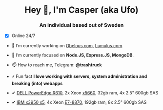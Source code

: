 
<h1 align="center">Hey 👋, I'm Casper (aka Ufo)</h1>
<h3 align="center">An individual based out of Sweden</h3>

 - [x] Online 24/7

- 🔭 I’m currently working on [Obelous.com](https://Obelous.com), [Lumulus.com](https://github.com/Lumulus).

- 🌱 I’m currently focused on  **Node.JS, Express.JS, MongoDB**.

- 📫 How to reach me, Telegram: **@trashtruck**
 
- ⚡ Fun fact **I love working with servers, system administration and breaking (into) webapps**

- ✔ [DELL PowerEdge R610](https://i.dell.com/sites/csdocuments/Shared-Content_data-Sheets_Documents/en/R610-SpecSheet.pdf), 2x Xeon [x5660](https://ark.intel.com/content/www/us/en/ark/products/47921/intel-xeon-processor-x5660-12m-cache-2-80-ghz-6-40-gts-intel-qpi.html), 32gb ram, 4x 2.5" 600gb SAS
- ✔ [IBM x3950 x5](https://www.ibm.com/common/ssi/cgi-bin/ssialias?infotype=an&subtype=ca&appname=gpateam&supplier=897&letternum=ENUS112-141), 4x Xeon [E7-8870](https://www.intel.com/content/www/us/en/products/sku/53580/intel-xeon-processor-e78870-30m-cache-2-40-ghz-6-40-gts-intel-qpi/specifications.html), 192gb ram, 8x 2.5" 600gb SAS
